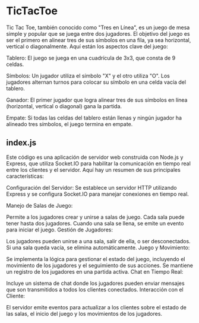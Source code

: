 # TicTacToe

Tic Tac Toe, también conocido como "Tres en Línea", es un juego de mesa simple y popular que se juega entre dos jugadores. El objetivo del juego es ser el primero en alinear tres de sus símbolos en una fila, ya sea horizontal, vertical o diagonalmente. Aquí están los aspectos clave del juego:

Tablero: El juego se juega en una cuadrícula de 3x3, que consta de 9 celdas.

Símbolos: Un jugador utiliza el símbolo "X" y el otro utiliza "O". Los jugadores alternan turnos para colocar su símbolo en una celda vacía del tablero.

Ganador: El primer jugador que logra alinear tres de sus símbolos en línea (horizontal, vertical o diagonal) gana la partida.

Empate: Si todas las celdas del tablero están llenas y ningún jugador ha alineado tres símbolos, el juego termina en empate.

## index.js

Este código es una aplicación de servidor web construida con Node.js y Express, que utiliza Socket.IO para habilitar la comunicación en tiempo real entre los clientes y el servidor. Aquí hay un resumen de sus principales características:

Configuración del Servidor: Se establece un servidor HTTP utilizando Express y se configura Socket.IO para manejar conexiones en tiempo real.

Manejo de Salas de Juego:

Permite a los jugadores crear y unirse a salas de juego.
Cada sala puede tener hasta dos jugadores.
Cuando una sala se llena, se emite un evento para iniciar el juego.
Gestión de Jugadores:

Los jugadores pueden unirse a una sala, salir de ella, o ser desconectados.
Si una sala queda vacía, se elimina automáticamente.
Juego y Movimiento:

Se implementa la lógica para gestionar el estado del juego, incluyendo el movimiento de los jugadores y el seguimiento de sus acciones.
Se mantiene un registro de los jugadores en una partida activa.
Chat en Tiempo Real:

Incluye un sistema de chat donde los jugadores pueden enviar mensajes que son transmitidos a todos los clientes conectados.
Interacción con el Cliente:

El servidor emite eventos para actualizar a los clientes sobre el estado de las salas, el inicio del juego y los movimientos de los jugadores.
